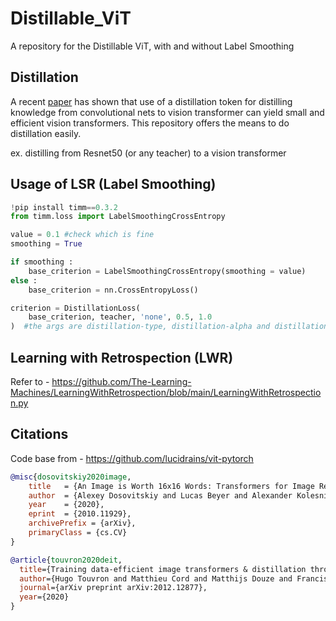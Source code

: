 # Distillable_ViT
A repository for the Distillable ViT, with and without Label Smoothing

## Distillation

A recent <a href="https://arxiv.org/abs/2012.12877">paper</a> has shown that use of a distillation token for distilling knowledge from convolutional nets to vision transformer can yield small and efficient vision transformers. This repository offers the means to do distillation easily.

ex. distilling from Resnet50 (or any teacher) to a vision transformer

## Usage of LSR (Label Smoothing)

```python
!pip install timm==0.3.2
from timm.loss import LabelSmoothingCrossEntropy

value = 0.1 #check which is fine
smoothing = True

if smoothing : 
    base_criterion = LabelSmoothingCrossEntropy(smoothing = value)
else : 
    base_criterion = nn.CrossEntropyLoss()

criterion = DistillationLoss(
    base_criterion, teacher, 'none', 0.5, 1.0
)  #the args are distillation-type, distillation-alpha and distillation-tau, type - choices=['none', 'soft', 'hard']
```
## Learning with Retrospection (LWR)

Refer to - https://github.com/The-Learning-Machines/LearningWithRetrospection/blob/main/LearningWithRetrospection.py

## Citations

Code base from - https://github.com/lucidrains/vit-pytorch

```bibtex
@misc{dosovitskiy2020image,
    title   = {An Image is Worth 16x16 Words: Transformers for Image Recognition at Scale},
    author  = {Alexey Dosovitskiy and Lucas Beyer and Alexander Kolesnikov and Dirk Weissenborn and Xiaohua Zhai and Thomas Unterthiner and Mostafa Dehghani and Matthias Minderer and Georg Heigold and Sylvain Gelly and Jakob Uszkoreit and Neil Houlsby},
    year    = {2020},
    eprint  = {2010.11929},
    archivePrefix = {arXiv},
    primaryClass = {cs.CV}
}
```

```bibtex
@article{touvron2020deit,
  title={Training data-efficient image transformers & distillation through attention},
  author={Hugo Touvron and Matthieu Cord and Matthijs Douze and Francisco Massa and Alexandre Sablayrolles and Herv\'e J\'egou},
  journal={arXiv preprint arXiv:2012.12877},
  year={2020}
}
```
